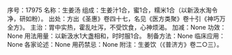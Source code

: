 序号：17975
名称：生姜汤
组成：生姜汁1合，蜜1合，糯米1合（以新汲水淘令净，研如粉）。
出处：方出《圣惠》卷四十七，名见《医方类聚》卷十引《神巧万全方》。
主治：胃中实热，霍乱吐泻，不受饮食，心神烦渴。
加减：None
功效：None
用法用量：以新汲水1大盏相和，时时服1合。
制备方法：None
临床应用：None
各家论述：None
用药禁忌：None
附注：生姜饮（《普济方》卷二○三）。
